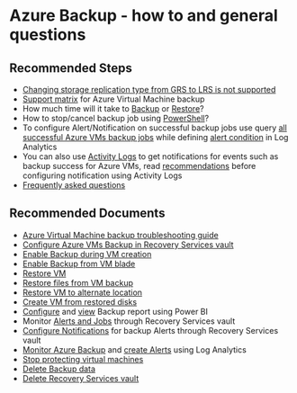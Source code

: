 <properties
	pageTitle="Azure Backup - how to and general questions"
	description="Azure Backup - how to and general questions"
	service="microsoft.compute"
	resource="virtualmachines"
	authors="srinathv"
	ms.author="srinathv"
	displayOrder="4"
	selfHelpType="resource"
	supportTopicIds="32637323,32637324,32637325"
	resourceTags="windows,linux,redhat,ubuntu"
	productPesIds="15571,15797,16470,16454,14749"
	cloudEnvironments="public, Fairfax"
	articleId="ea9de181-a019-4256-98f3-7842e7125113"
	ownershipId="Compute_VirtualMachines"
/>

# Azure Backup - how to and general questions

## **Recommended Steps**

* [Changing storage replication type from GRS to LRS is not supported](https://aka.ms/AB-AA4e571)<br>
* [Support matrix](https://aka.ms/AB-AA4ecqa) for Azure Virtual Machine backup<br>
* How much time will it take to [Backup](https://aka.ms/AB-AA4ecqb) or [Restore](https://aka.ms/AB-AA4ecqn)?<br>
* How to stop/cancel backup job using [PowerShell](https://aka.ms/AB-AA4e56e)?<br>
* To configure Alert/Notification on successful backup jobs use query [all successful Azure VMs backup jobs](https://aka.ms/Successful-BackupAlert-IAASVM) while defining [alert condition](https://aka.ms/backup-Alert-condition) in Log Analytics<br>
* You can also use [Activity Logs](https://aka.ms/Configure-AlertsNotification-ActivityLogs) to get notifications for events such as backup success for Azure VMs, read [recommendations](https://aka.ms/BKP-Notification-Recommendations) before configuring notification using Activity Logs<br>
* [Frequently asked questions](https://aka.ms/AB-AA4e56n)


## **Recommended Documents**

* [Azure Virtual Machine backup troubleshooting guide](https://aka.ms/AB-AA4ecqg)
* [Configure Azure VMs Backup in Recovery Services vault](https://aka.ms/AB-AA4ecq2)<br>
* [Enable Backup during VM creation](https://aka.ms/AB-EnableBackupDuringVMcreation)<br>
* [Enable Backup from VM blade](https://aka.ms/AB-EnableBackupDuringVMcreation)<br>
* [Restore VM](https://aka.ms/AB-AA4e568)<br>
* [Restore files from VM backup](https://aka.ms/AB-AA4e56h)<br>
* [Restore VM to alternate location](https://aka.ms/AB-AA4e570)<br>
* [Create VM from restored disks](https://aka.ms/AB-AA4e56j)<br>
* [Configure](https://aka.ms/AB-backupReorts) and [view](https://aka.ms/View-PowerBI-Report) Backup report using Power BI<br>
* Monitor [Alerts and Jobs](https://aka.ms/Monitor-JobsAlert-RSV) through Recovery Services vault<br>
* [Configure Notifications](https://aka.ms/Configure-Notification-RSV) for backup Alerts through Recovery Services vault<br>
* [Monitor Azure Backup](https://aka.ms/Monitor-Backup-LA) and [create Alerts](https://aka.ms/Create-Alert-LA) using Log Analytics<br>
* [Stop protecting virtual machines](https://aka.ms/AB-AA4ecqs)<br>
* [Delete Backup data](https://aka.ms/AB-AA4e56f)<br>
* [Delete Recovery Services vault](https://aka.ms/AB-AA4ecq5)
